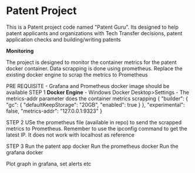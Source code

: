 # Patent Project
This is a Patent project code named "Patent Guru". Its designed to help patent applicants and organizations with Tech Transfer decisions, patent application checks and building/writing patents

**Monitoring**

The project is designed to monitor the container metrics for the patent docker container. Data scrapping is done using prometheus. Replace the existing docker engine to scrap the metrics to Prometheus

PRE REQUISITE - Grafana and Prometheus docker image should be available
STEP 1
**Docker Engine** - Windows Docker Desktop>Settings - The metrics-addr parameter does the container metrics scrapping
{
  "builder": {
    "gc": {
      "defaultKeepStorage": "20GB",
      "enabled": true
    }
  },
  "experimental": false,
  "metrics-addr": "127.0.0.1:9323"
}

STEP 2
USe the prometheus file (available in repo) to send the scrapped metrics to Prometheus. Remember to use the ipconfig command to get the latest IP. It does not work with localhost as reference

STEP 3 
Run the patent app docker
Run the prometheus docker
Run the grafana docker

Plot graph in grafana, set alerts etc
